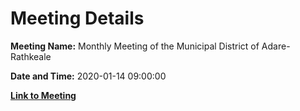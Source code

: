 # Meeting Details

**Meeting Name:** Monthly Meeting of the Municipal District of Adare-Rathkeale

**Date and Time:** 2020-01-14 09:00:00

**[Link to Meeting](https://www.limerick.ie/council/whats-on/monthly-meeting-municipal-district-adare-rathkeale-53)**
